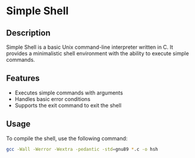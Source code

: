 # Simple Shell

## Description

Simple Shell is a basic Unix command-line interpreter written in C. It provides a minimalistic shell environment with the ability to execute simple commands.

## Features

- Executes simple commands with arguments
- Handles basic error conditions
- Supports the exit command to exit the shell

## Usage

To compile the shell, use the following command:

```bash
gcc -Wall -Werror -Wextra -pedantic -std=gnu89 *.c -o hsh
